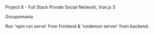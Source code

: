 Project 6 - Full Stack Private Social Network, Vue.js 3

Groupomania

Run 'npm run serve' from frontend & 'nodemon server' from backend.

